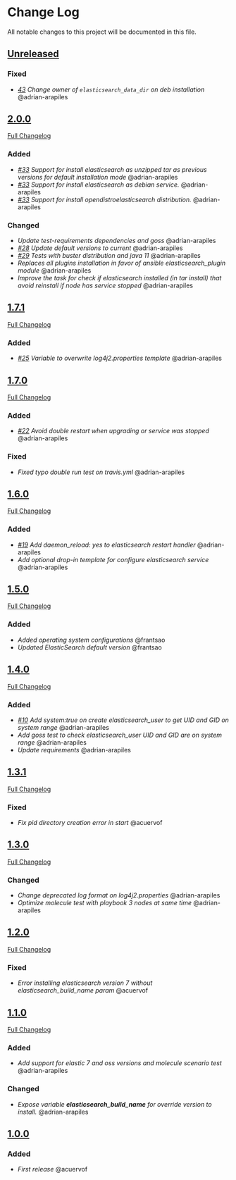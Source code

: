 # Change Log
All notable changes to this project will be documented in this file.

## [Unreleased](https://github.com/idealista/elasticsearch_role/tree/develop)
### Fixed
- *[43](https://github.com/idealista/elasticsearch_role/issues/43) Change owner of `elasticsearch_data_dir` on deb installation* @adrian-arapiles

## [2.0.0](https://github.com/idealista/elasticsearch_role/tree/2.0.0)
[Full Changelog](https://github.com/idealista/elasticsearch_role/compare/1.7.1...2.0.0)
### Added
- *[#33](https://github.com/idealista/elasticsearch_role/issues/33) Support for install elasticsearch as unzipped tar as previous versions for default installation mode* @adrian-arapiles
- *[#33](https://github.com/idealista/elasticsearch_role/issues/33) Support for install elasticsearch as debian service.* @adrian-arapiles
- *[#33](https://github.com/idealista/elasticsearch_role/issues/33) Support for install opendistroelasticsearch distribution.* @adrian-arapiles
### Changed
- *Update test-requirements dependencies and goss* @adrian-arapiles
- *[#28](https://github.com/idealista/elasticsearch_role/issues/28) Update default versions to current* @adrian-arapiles
- *[#29](https://github.com/idealista/elasticsearch_role/issues/29) Tests with buster distribution and java 11* @adrian-arapiles
- *Replaces all plugins installation in favor of ansible elasticsearch_plugin module* @adrian-arapiles
- *Improve the task for check if elasticsearch installed (in tar install) that avoid reinstall if node has service stopped* @adrian-arapiles

## [1.7.1](https://github.com/idealista/elasticsearch_role/tree/1.7.1)
[Full Changelog](https://github.com/idealista/elasticsearch_role/compare/1.7.0...1.7.1)
### Added
- *[#25](https://github.com/idealista/elasticsearch_role/issues/25) Variable to overwrite log4j2.properties template* @adrian-arapiles
 
## [1.7.0](https://github.com/idealista/elasticsearch_role/tree/1.7.0)
[Full Changelog](https://github.com/idealista/elasticsearch_role/compare/1.6.0...1.7.0)
### Added
- *[#22](https://github.com/idealista/elasticsearch_role/issues/22) Avoid double restart when upgrading or service was stopped* @adrian-arapiles

### Fixed
- *Fixed typo double run test on travis.yml* @adrian-arapiles

## [1.6.0](https://github.com/idealista/elasticsearch_role/tree/1.6.0)
[Full Changelog](https://github.com/idealista/elasticsearch_role/compare/1.5.0...1.6.0)
### Added
- *[#19](https://github.com/idealista/elasticsearch_role/issues/19) Add daemon_reload: yes to elasticsearch restart handler* @adrian-arapiles
- *Add optional drop-in template for configure elasticsearch service* @adrian-arapiles

## [1.5.0](https://github.com/idealista/elasticsearch_role/tree/1.5.0)
[Full Changelog](https://github.com/idealista/elasticsearch_role/compare/1.4.0...1.5.0)
### Added
- *Added operating system configurations* @frantsao
- *Updated ElasticSearch default version* @frantsao

## [1.4.0](https://github.com/idealista/elasticsearch_role/tree/1.4.0)
[Full Changelog](https://github.com/idealista/elasticsearch_role/compare/1.3.1...1.4.0)
### Added
- *[#10](https://github.com/idealista/elasticsearch_role/issues/10) Add system:true on create elasticsearch_user to get UID and GID on system range* @adrian-arapiles
- *Add goss test to check elasticsearch_user UID and GID are on system range* @adrian-arapiles
- *Update requirements* @adrian-arapiles

## [1.3.1](https://github.com/idealista/elasticsearch_role/tree/1.3.1)
[Full Changelog](https://github.com/idealista/elasticsearch_role/compare/1.3.0...1.3.1)
### Fixed
- *Fix pid directory creation error in start* @acuervof

## [1.3.0](https://github.com/idealista/elasticsearch_role/tree/1.3.0)
[Full Changelog](https://github.com/idealista/elasticsearch_role/compare/1.2.0...1.3.0)
### Changed
- *Change deprecated log format on log4j2.properties* @adrian-arapiles
- *Optimize molecule test with playbook 3 nodes at same time* @adrian-arapiles

## [1.2.0](https://github.com/idealista/elasticsearch_role/tree/1.2.0)
[Full Changelog](https://github.com/idealista/elasticsearch_role/compare/1.1.0...1.2.0)
### Fixed
- *Error installing elasticsearch version 7 without elasticsearch_build_name param* @acuervof

## [1.1.0](https://github.com/idealista/elasticsearch_role/tree/1.1.0)
[Full Changelog](https://github.com/idealista/elasticsearch_role/compare/1.0.0...1.1.0)
### Added
- *Add support for elastic 7 and oss versions and molecule scenario test* @adrian-arapiles
### Changed
- _Expose variable **elasticsearch_build_name** for override version to install._ @adrian-arapiles

## [1.0.0](https://github.com/idealista/elasticsearch_role/tree/1.0.0)
### Added
- *First release* @acuervof
